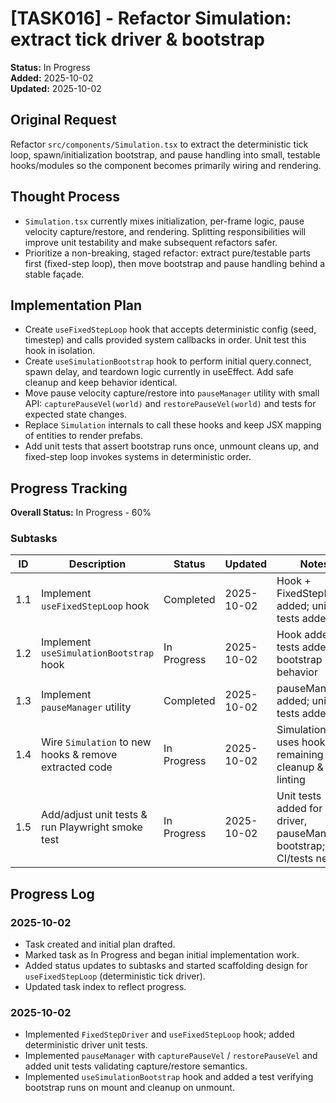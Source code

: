 # [TASK016] - Refactor Simulation: extract tick driver & bootstrap

**Status:** In Progress  
**Added:** 2025-10-02  
**Updated:** 2025-10-02

## Original Request
Refactor `src/components/Simulation.tsx` to extract the deterministic tick loop, spawn/initialization bootstrap, and pause handling into small, testable hooks/modules so the component becomes primarily wiring and rendering.

## Thought Process
- `Simulation.tsx` currently mixes initialization, per-frame logic, pause velocity capture/restore, and rendering. Splitting responsibilities will improve unit testability and make subsequent refactors safer.
- Prioritize a non-breaking, staged refactor: extract pure/testable parts first (fixed-step loop), then move bootstrap and pause handling behind a stable façade.

## Implementation Plan
- Create `useFixedStepLoop` hook that accepts deterministic config (seed, timestep) and calls provided system callbacks in order. Unit test this hook in isolation.
- Create `useSimulationBootstrap` hook to perform initial query.connect, spawn delay, and teardown logic currently in useEffect. Add safe cleanup and keep behavior identical.
- Move pause velocity capture/restore into `pauseManager` utility with small API: `capturePauseVel(world)` and `restorePauseVel(world)` and tests for expected state changes.
- Replace `Simulation` internals to call these hooks and keep JSX mapping of entities to render prefabs.
- Add unit tests that assert bootstrap runs once, unmount cleans up, and fixed-step loop invokes systems in deterministic order.

## Progress Tracking

**Overall Status:** In Progress - 60%

### Subtasks
| ID | Description | Status | Updated | Notes |
|----|-------------|--------|---------|-------|
| 1.1 | Implement `useFixedStepLoop` hook | Completed | 2025-10-02 | Hook + FixedStepDriver added; unit tests added |
| 1.2 | Implement `useSimulationBootstrap` hook | In Progress | 2025-10-02 | Hook added; tests added for bootstrap behavior |
| 1.3 | Implement `pauseManager` utility | Completed | 2025-10-02 | pauseManager added; unit tests added |
| 1.4 | Wire `Simulation` to new hooks & remove extracted code | In Progress | 2025-10-02 | Simulation now uses hooks; remaining cleanup & linting |
| 1.5 | Add/adjust unit tests & run Playwright smoke test | In Progress | 2025-10-02 | Unit tests added for driver, pauseManager, bootstrap; run CI/tests next |

## Progress Log
### 2025-10-02

- Task created and initial plan drafted.
- Marked task as In Progress and began initial implementation work.
- Added status updates to subtasks and started scaffolding design for `useFixedStepLoop` (deterministic tick driver).
- Updated task index to reflect progress.
### 2025-10-02

- Implemented `FixedStepDriver` and `useFixedStepLoop` hook; added deterministic driver unit tests.
- Implemented `pauseManager` with `capturePauseVel` / `restorePauseVel` and added unit tests validating capture/restore semantics.
- Implemented `useSimulationBootstrap` hook and added a test verifying bootstrap runs on mount and cleanup on unmount.
